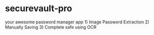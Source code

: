 # securevault-pro
your awesome password manager app 1) Image Password Extraction 2) Manually Saving 3) Complete safe using OCR
